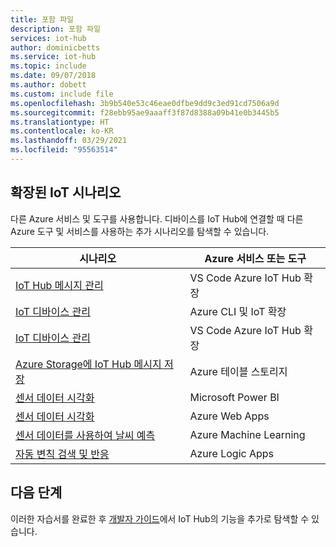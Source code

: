 ```yaml
---
title: 포함 파일
description: 포함 파일
services: iot-hub
author: dominicbetts
ms.service: iot-hub
ms.topic: include
ms.date: 09/07/2018
ms.author: dobett
ms.custom: include file
ms.openlocfilehash: 3b9b540e53c46eae0dfbe9dd9c3ed91cd7506a9d
ms.sourcegitcommit: f28ebb95ae9aaaff3f87d8388a09b41e0b3445b5
ms.translationtype: HT
ms.contentlocale: ko-KR
ms.lasthandoff: 03/29/2021
ms.locfileid: "95563514"
---
```

## <a name="extended-iot-scenarios"></a>확장된 IoT 시나리오

다른 Azure 서비스 및 도구를 사용합니다. 디바이스를 IoT Hub에 연결할 때 다른 Azure 도구 및 서비스를 사용하는 추가 시나리오를 탐색할 수 있습니다.

| 시나리오                                                   | Azure 서비스 또는 도구              |
|----------------------------------------------------------- |------------------------------------|
| [IoT Hub 메시지 관리](../articles/iot-hub/iot-hub-vscode-iot-toolkit-cloud-device-messaging.md)                  | VS Code Azure IoT Hub 확장|
| [IoT 디바이스 관리](../articles/iot-hub/iot-hub-device-management-iot-extension-azure-cli-2-0.md)                        | Azure CLI 및 IoT 확장    |
| [IoT 디바이스 관리](../articles/iot-hub/iot-hub-device-management-iot-toolkit.md)                | VS Code Azure IoT Hub 확장|
| [Azure Storage에 IoT Hub 메시지 저장](../articles/iot-hub/tutorial-routing.md#route-to-a-storage-account)  | Azure 테이블 스토리지                |
| [센서 데이터 시각화](../articles/iot-hub/iot-hub-live-data-visualization-in-power-bi.md)                      | Microsoft Power BI                 |
| [센서 데이터 시각화](../articles/iot-hub/iot-hub-live-data-visualization-in-web-apps.md)                      | Azure Web Apps                     |
| [센서 데이터를 사용하여 날씨 예측](../articles/iot-hub/iot-hub-weather-forecast-machine-learning.md)      | Azure Machine Learning             |
| [자동 변칙 검색 및 반응](../articles/iot-hub/iot-hub-monitoring-notifications-with-azure-logic-apps.md) | Azure Logic Apps                   |

## <a name="next-steps"></a>다음 단계

이러한 자습서를 완료한 후 [개발자 가이드](../articles/iot-hub/iot-hub-devguide.md)에서 IoT Hub의 기능을 추가로 탐색할 수 있습니다.